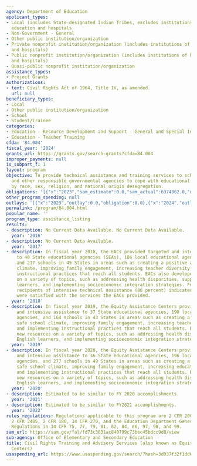 ```yaml
---
agency: Department of Education
applicant_types:
- Local (includes State-designated Indian Tribes, excludes institutions of higher
  education and hospitals
- Non-Government - General
- Other public institution/organization
- Private nonprofit institution/organization (includes institutions of higher education
  and hospitals)
- Public nonprofit institution/organization (includes institutions of higher education
  and hospitals)
- Quasi-public nonprofit institution/organization
assistance_types:
- Project Grants
authorizations:
- text: Civil Rights Act of 1964, Title IV, as amended.
  url: null
beneficiary_types:
- Local
- Other public institution/organization
- School
- Student/Trainee
categories:
- Education - Resource Development and Support - General and Special Interest Organizations
- Education - Teacher Training
cfda: '84.004'
fiscal_year: '2024'
grants_url: https://grants.gov/search-grants?cfda=84.004
improper_payments: null
is_subpart_f: 1
layout: program
objective: To provide technical assistance and training services to school districts
  and other responsible governmental agencies to cope with educational problems occasioned
  by race, sex, religion, and national origin desegregation.
obligations: '[{"x":"2023","sam_estimate":0.0,"sam_actual":6374062.0,"usa_spending_actual":4330344.38},{"x":"2024","sam_estimate":0.0,"sam_actual":6436661.0,"usa_spending_actual":6436661.0},{"x":"2025","sam_estimate":0.0,"sam_actual":6400000.0,"usa_spending_actual":0.0}]'
other_program_spending: null
outlays: '[{"x":"2023","outlay":0.0,"obligation":0.0},{"x":"2024","outlay":3116671.89,"obligation":1497938.0},{"x":"2025","outlay":0.0,"obligation":0.0}]'
permalink: /program/84.004.html
popular_name: ''
program_type: assistance_listing
results:
- description: No Current Data Available. No Current Data Available.
  year: '2016'
- description: No Current Data Available.
  year: '2017'
- description: In fiscal year 2018, the EACs provided targeted and intensive assistance
    to 40 State educational agencies (SEAs), 106 local educational agencies (LEAs),
    and 217 schools in 45 States in areas such as creating a positive and safe school
    climate, improving family engagement, increasing teacher diversity, and implementing
    instructional practices that reach all students. EACs also developed new resources
    on a variety of topics, such as addressing health disparities, supporting English
    learners, and implementing socioeconomic integration strategies. Four-fifths of
    recipients of intensive technical assistance (80 percent) indicated that they
    were satisfied with the services the EACs provided.
  year: '2018'
- description: In fiscal year 2019, the Equity Assistance Centers provided targeted
    and intensive assistance to 37 State educational agencies, 190 local educational
    agencies, and 164 schools in 43 States in areas such as creating a positive and
    safe school climate, improving family engagement, increasing teacher diversity,
    and implementing instructional practices that reach all students. EACs also developed
    new resources on a variety of topics, such as addressing health disparities, supporting
    English learners, and implementing socioeconomic integration strategies.
  year: '2019'
- description: In fiscal year 2020, the Equity Assistance Centers provided targeted
    and intensive assistance to 36 State educational agencies, 196 local educational
    agencies, and 277 schools in 49 States in areas such as creating a positive and
    safe school climate, improving family engagement, increasing educator diversity,
    and implementing instructional practices that reach all students. EACs also developed
    new resources on a variety of topics, such as addressing health disparities, supporting
    English learners, and implementing socioeconomic integration strategies.
  year: '2020'
- description: Estimated to be similar to FY 2020 accomplishments.
  year: '2021'
- description: Estimated to be similar to FY2021 accomplishments.
  year: '2022'
rules_regulations: Regulations applicable to this program are 2 CFR 200, 2 CFR 3474,
  2 CFR 3485, 2 CFR 180, 34 CFR 270, and the Education Department General Education
  Regulations in 34 CFR 75, 77, 79, 81, 82, 84, 86, 97, 98, and 99.
sam_url: https://sam.gov/fal/fd73c3031ac840799c73bec45bdcc9d8/view
sub-agency: Office of Elementary and Secondary Education
title: Civil Rights Training and Advisory Services (also known as Equity Assistance
  Centers)
usaspending_url: https://www.usaspending.gov/search/?hash=3d037f32f1dd60cf0a01699628642ae9
---
```

